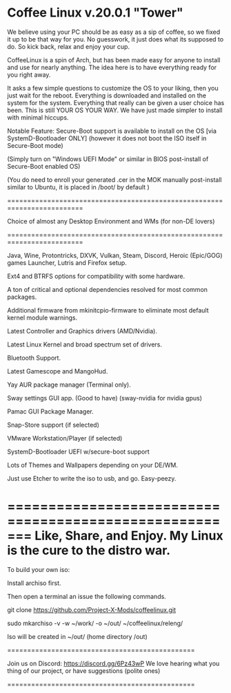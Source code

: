 # Coffee Linux v.20.0.1 "Tower"

We believe using your PC should be as easy as a sip of coffee, so we fixed it up to be that way for you. No guesswork, it just does what its supposed to do. So kick back, relax and enjoy your cup.

CoffeeLinux is a spin of Arch, but has been made easy for anyone to install and use for nearly anything. 
The idea here is to have everything ready for you right away.

It asks a few simple questions to customize the OS to your liking, then you just wait for the reboot. Everything is downloaded and installed on the system for the system. 
Everything that really can be given a user choice has been. This is still YOUR OS YOUR WAY. We have just made simpler to install with minimal hiccups.

Notable Feature: Secure-Boot support is available to install on the OS [via SystemD-Bootloader ONLY] (however it does not boot the ISO itself in Secure-Boot mode)

(Simply turn on "Windows UEFI Mode" or similar in BIOS post-install of Secure-Boot enabled OS)

(You do need to enroll your generated .cer in the MOK manually post-install similar to Ubuntu, it is placed in /boot/ by default )

=========================================================================

Choice of almost any Desktop Environment and WMs (for non-DE lovers)

=========================================================================

Java, Wine, Protontricks, DXVK, Vulkan, Steam, Discord, Heroic (Epic/GOG) games Launcher, Lutris and Firefox setup.

Ext4 and BTRFS options for compatibility with some hardware.

A ton of critical and optional dependencies resolved for most common packages.

Additional firmware from mkinitcpio-firmware to eliminate most default kernel module warnings.

Latest Controller and Graphics drivers (AMD/Nvidia).

Latest Linux Kernel and broad spectrum set of drivers.

Bluetooth Support.

Latest Gamescope and MangoHud.

Yay AUR package manager (Terminal only).

Sway settings GUI app. (Good to have) (sway-nvidia for nvidia gpus)

Pamac GUI Package Manager.

Snap-Store support (if selected)

VMware Workstation/Player (if selected)

SystemD-Bootloader UEFI w/secure-boot support 

Lots of Themes and Wallpapers depending on your DE/WM.

Just use Etcher to write the iso to usb, and go. Easy-peezy.

=======================================================
Like, Share, and Enjoy. My Linux is the cure to the distro war.
=======================================================

To build your own iso:

Install archiso first.

Then open a terminal an issue the following commands.

git clone https://github.com/Project-X-Mods/coffeelinux.git

sudo mkarchiso -v -w ~/work/ -o ~/out/ ~/coffeelinux/releng/

Iso will be created in ~/out/ (home directory /out)

===============================================

Join us on Discord: https://discord.gg/6Pz43wP
We love hearing what you thing of our project, 
or have suggestions (polite ones)

===============================================

